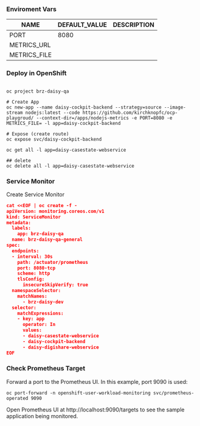 

### Enviroment Vars

|NAME  |DEFAULT_VALUE |DESCRIPTION  |
|---------|---------|---------|
|PORT     |  8080       |         |
|METRICS_URL     |         |         |
|METRICS_FILE     |         |         |


### Deploy in OpenShift
```shell

oc project brz-daisy-qa

# Create App
oc new-app --name daisy-cockpit-backend --strategy=source --image-stream nodejs:latest --code https://github.com/kirchknopfc/ocp-playgroud/ --context-dir=/apps/nodejs-metrics -e PORT=8080 -e METRICS_FILE= -l app=daisy-cockpit-backend

# Expose (create route)
oc expose svc/daisy-cockpit-backend

oc get all -l app=daisy-casestate-webservice

## delete 
oc delete all -l app=daisy-casestate-webservice
```

### Service Monitor
Create Service Monitor

```json
cat <<EOF | oc create -f -
apiVersion: monitoring.coreos.com/v1
kind: ServiceMonitor
metadata:
  labels:
    app: brz-daisy-qa
  name: brz-daisy-qa-general
spec:
  endpoints:
  - interval: 30s
    path: /actuator/prometheus
    port: 8080-tcp
    scheme: http
    tlsConfig:
      insecureSkipVerify: true
  namespaceSelector:
    matchNames:
      - brz-daisy-dev
  selector:
    matchExpressions:
    - key: app
      operator: In
      values:
      - daisy-casestate-webservice
      - daisy-cockpit-backend
      - daisy-digishare-webservice
EOF
```

### Check Prometheus Target
Forward a port to the Prometheus UI. In this example, port 9090 is used:
```
oc port-forward -n openshift-user-workload-monitoring svc/prometheus-operated 9090
```
Open Prometheus UI at http://localhost:9090/targets to see the sample application being monitored.
